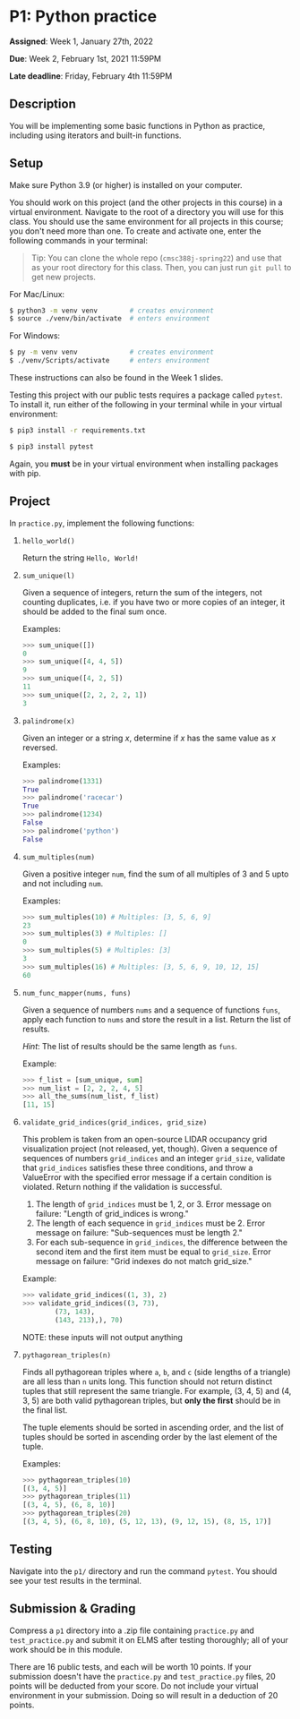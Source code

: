 # P1: Python practice 

**Assigned**: Week 1, January 27th, 2022

**Due**: Week 2, February 1st, 2021 11:59PM

**Late deadline**: Friday, February 4th 11:59PM

## Description

You will be implementing some basic functions in Python as practice, including using iterators and built-in functions.

## Setup

Make sure Python 3.9 (or higher) is installed on your computer.

You should work on this project (and the other projects in this course) in a virtual environment.
Navigate to the root of a directory you will use for this class. You should use the same environment
for all projects in this course; you don't need more than one.
To create and activate one, enter the following commands in your terminal:

> Tip: You can clone the whole repo (`cmsc388j-spring22`) and use that as your root directory for this class. Then, you can just run `git pull` to get new projects.

For Mac/Linux:
```bash
$ python3 -m venv venv        # creates environment
$ source ./venv/bin/activate  # enters environment
```

For Windows:
```bash
$ py -m venv venv             # creates environment
$ ./venv/Scripts/activate     # enters environment
```

These instructions can also be found in the Week 1 slides.

Testing this project with our public tests requires a package called `pytest`.
To install it, run either of the following in your terminal while in your virtual environment:
```bash    
$ pip3 install -r requirements.txt
```
```bash
$ pip3 install pytest
```
Again, you **must** be in your virtual environment when installing packages with pip.

## Project

In `practice.py`, implement the following functions:

1. `hello_world()`

   Return the string `Hello, World!`

2. `sum_unique(l)`

   Given a sequence of integers, return the sum of the integers, not counting duplicates, i.e. 
   if you have two or more copies of an integer, it should be added to the final sum once.

   Examples:
   ```python
   >>> sum_unique([])
   0
   >>> sum_unique([4, 4, 5])
   9
   >>> sum_unique([4, 2, 5])
   11
   >>> sum_unique([2, 2, 2, 2, 1])
   3
   ```

3. `palindrome(x)`

    Given an integer or a string *x*, determine if *x* has the same value as *x* reversed.

    Examples:
    ```python
    >>> palindrome(1331)
    True
    >>> palindrome('racecar')
    True
    >>> palindrome(1234)
    False
    >>> palindrome('python')
    False
    ```

4. `sum_multiples(num)`

    Given a positive integer `num`, find the sum of all multiples of 3 and 5 upto and not including `num`.

    Examples:
    ```python
    >>> sum_multiples(10) # Multiples: [3, 5, 6, 9]
    23
    >>> sum_multiples(3) # Multiples: []
    0
    >>> sum_multiples(5) # Multiples: [3]
    3
    >>> sum_multiples(16) # Multiples: [3, 5, 6, 9, 10, 12, 15]
    60
    ```

5. `num_func_mapper(nums, funs)`

    Given a sequence of numbers `nums` and a sequence of functions `funs`, 
    apply each function to `nums` and store the result in a list.
    Return the list of results. 
    
    *Hint*: The list of results should be the same length as `funs`.

    Example:
    ```python
    >>> f_list = [sum_unique, sum]
    >>> num_list = [2, 2, 2, 4, 5]
    >>> all_the_sums(num_list, f_list)
    [11, 15]
    ```

6. `validate_grid_indices(grid_indices, grid_size)`

    This problem is taken from an open-source LIDAR occupancy grid
    visualization project (not released, yet, though).
    Given a sequence of sequences of numbers `grid_indices` and
    an integer `grid_size`, validate that `grid_indices` satisfies
    these three conditions, and throw a ValueError with the specified
    error message if a certain condition is violated. Return nothing
    if the validation is successful.
    
    1. The length of `grid_indices` must be 1, 2, or 3.
        Error message on failure: "Length of grid_indices is wrong."
    2. The length of each sequence in `grid_indices` must be 2.
        Error message on failure: "Sub-sequences must be length 2."
    3. For each sub-sequence in `grid_indices`, the difference 
    between the second item and the first item must be equal to `grid_size`.
        Error message on failure: "Grid indexes do not match grid_size."

    Example:
    ```python
    >>> validate_grid_indices((1, 3), 2)
    >>> validate_grid_indices((3, 73),
            (73, 143),
            (143, 213),), 70)
    ```
    NOTE: these inputs will not output anything

7. `pythagorean_triples(n)`

    Finds all pythagorean triples where `a`, `b`, and `c` (side lengths of a triangle)
    are all less than `n` units long. This function should not return distinct tuples
    that still represent the same triangle. For example, (3, 4, 5) and (4, 3, 5)
    are both valid pythagorean triples, but **only the first** should be in the final list.

    The tuple elements should be sorted in ascending order, and the
    list of tuples should be sorted in ascending order by the last element of the tuple.

    Examples:
    ```python
    >>> pythagorean_triples(10)
    [(3, 4, 5)]
    >>> pythagorean_triples(11)
    [(3, 4, 5), (6, 8, 10)]
    >>> pythagorean_triples(20)
    [(3, 4, 5), (6, 8, 10), (5, 12, 13), (9, 12, 15), (8, 15, 17)]
    ```

## Testing

Navigate into the `p1/` directory and run the command `pytest`.
You should see your test results in the terminal.

## Submission & Grading

Compress a `p1` directory into a .zip file containing `practice.py` and `test_practice.py`
and submit it on ELMS after testing thoroughly; all of your work should be in this module.

There are 16 public tests, and each will be worth 10 points.
If your submission doesn't have the `practice.py` and `test_practice.py` files, 
20 points will be deducted from your score.
Do not include your virtual environment in your submission.
Doing so will result in a deduction of 20 points.
